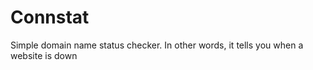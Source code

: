 
# Connstat 

Simple domain name status checker. In other words, it tells you when a website is down

